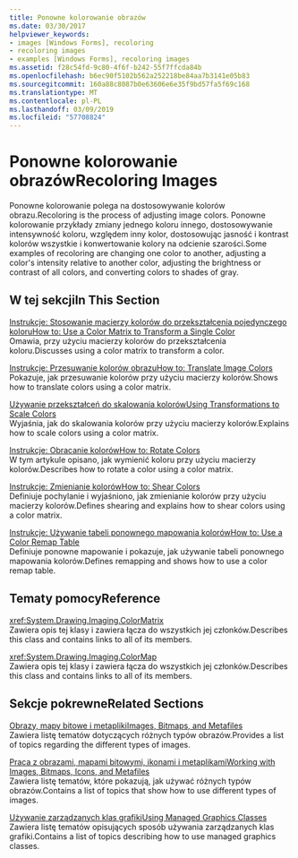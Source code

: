 ```yaml
---
title: Ponowne kolorowanie obrazów
ms.date: 03/30/2017
helpviewer_keywords:
- images [Windows Forms], recoloring
- recoloring images
- examples [Windows Forms], recoloring images
ms.assetid: f28c54fd-9c80-4f6f-b242-55f7ffcda84b
ms.openlocfilehash: b6ec90f5102b562a252218be84aa7b3141e05b83
ms.sourcegitcommit: 160a88c8087b0e63606e6e35f9bd57fa5f69c168
ms.translationtype: MT
ms.contentlocale: pl-PL
ms.lasthandoff: 03/09/2019
ms.locfileid: "57708824"
---
```

# <a name="recoloring-images"></a><span data-ttu-id="7b7f2-102">Ponowne kolorowanie obrazów</span><span class="sxs-lookup"><span data-stu-id="7b7f2-102">Recoloring Images</span></span>
<span data-ttu-id="7b7f2-103">Ponowne kolorowanie polega na dostosowywanie kolorów obrazu.</span><span class="sxs-lookup"><span data-stu-id="7b7f2-103">Recoloring is the process of adjusting image colors.</span></span> <span data-ttu-id="7b7f2-104">Ponowne kolorowanie przykłady zmiany jednego koloru innego, dostosowywanie intensywność koloru, względem inny kolor, dostosowując jasność i kontrast kolorów wszystkie i konwertowanie kolory na odcienie szarości.</span><span class="sxs-lookup"><span data-stu-id="7b7f2-104">Some examples of recoloring are changing one color to another, adjusting a color's intensity relative to another color, adjusting the brightness or contrast of all colors, and converting colors to shades of gray.</span></span>  
  
## <a name="in-this-section"></a><span data-ttu-id="7b7f2-105">W tej sekcji</span><span class="sxs-lookup"><span data-stu-id="7b7f2-105">In This Section</span></span>  
 [<span data-ttu-id="7b7f2-106">Instrukcje: Stosowanie macierzy kolorów do przekształcenia pojedynczego koloru</span><span class="sxs-lookup"><span data-stu-id="7b7f2-106">How to: Use a Color Matrix to Transform a Single Color</span></span>](how-to-use-a-color-matrix-to-transform-a-single-color.md)  
 <span data-ttu-id="7b7f2-107">Omawia, przy użyciu macierzy kolorów do przekształcenia koloru.</span><span class="sxs-lookup"><span data-stu-id="7b7f2-107">Discusses using a color matrix to transform a color.</span></span>  
  
 [<span data-ttu-id="7b7f2-108">Instrukcje: Przesuwanie kolorów obrazu</span><span class="sxs-lookup"><span data-stu-id="7b7f2-108">How to: Translate Image Colors</span></span>](how-to-translate-image-colors.md)  
 <span data-ttu-id="7b7f2-109">Pokazuje, jak przesuwanie kolorów przy użyciu macierzy kolorów.</span><span class="sxs-lookup"><span data-stu-id="7b7f2-109">Shows how to translate colors using a color matrix.</span></span>  
  
 [<span data-ttu-id="7b7f2-110">Używanie przekształceń do skalowania kolorów</span><span class="sxs-lookup"><span data-stu-id="7b7f2-110">Using Transformations to Scale Colors</span></span>](using-transformations-to-scale-colors.md)  
 <span data-ttu-id="7b7f2-111">Wyjaśnia, jak do skalowania kolorów przy użyciu macierzy kolorów.</span><span class="sxs-lookup"><span data-stu-id="7b7f2-111">Explains how to scale colors using a color matrix.</span></span>  
  
 [<span data-ttu-id="7b7f2-112">Instrukcje: Obracanie kolorów</span><span class="sxs-lookup"><span data-stu-id="7b7f2-112">How to: Rotate Colors</span></span>](how-to-rotate-colors.md)  
 <span data-ttu-id="7b7f2-113">W tym artykule opisano, jak wymienić koloru przy użyciu macierzy kolorów.</span><span class="sxs-lookup"><span data-stu-id="7b7f2-113">Describes how to rotate a color using a color matrix.</span></span>  
  
 [<span data-ttu-id="7b7f2-114">Instrukcje: Zmienianie kolorów</span><span class="sxs-lookup"><span data-stu-id="7b7f2-114">How to: Shear Colors</span></span>](how-to-shear-colors.md)  
 <span data-ttu-id="7b7f2-115">Definiuje pochylanie i wyjaśniono, jak zmienianie kolorów przy użyciu macierzy kolorów.</span><span class="sxs-lookup"><span data-stu-id="7b7f2-115">Defines shearing and explains how to shear colors using a color matrix.</span></span>  
  
 [<span data-ttu-id="7b7f2-116">Instrukcje: Używanie tabeli ponownego mapowania kolorów</span><span class="sxs-lookup"><span data-stu-id="7b7f2-116">How to: Use a Color Remap Table</span></span>](how-to-use-a-color-remap-table.md)  
 <span data-ttu-id="7b7f2-117">Definiuje ponowne mapowanie i pokazuje, jak używanie tabeli ponownego mapowania kolorów.</span><span class="sxs-lookup"><span data-stu-id="7b7f2-117">Defines remapping and shows how to use a color remap table.</span></span>  
  
## <a name="reference"></a><span data-ttu-id="7b7f2-118">Tematy pomocy</span><span class="sxs-lookup"><span data-stu-id="7b7f2-118">Reference</span></span>  
 <xref:System.Drawing.Imaging.ColorMatrix>  
 <span data-ttu-id="7b7f2-119">Zawiera opis tej klasy i zawiera łącza do wszystkich jej członków.</span><span class="sxs-lookup"><span data-stu-id="7b7f2-119">Describes this class and contains links to all of its members.</span></span>  
  
 <xref:System.Drawing.Imaging.ColorMap>  
 <span data-ttu-id="7b7f2-120">Zawiera opis tej klasy i zawiera łącza do wszystkich jej członków.</span><span class="sxs-lookup"><span data-stu-id="7b7f2-120">Describes this class and contains links to all of its members.</span></span>  
  
## <a name="related-sections"></a><span data-ttu-id="7b7f2-121">Sekcje pokrewne</span><span class="sxs-lookup"><span data-stu-id="7b7f2-121">Related Sections</span></span>  
 [<span data-ttu-id="7b7f2-122">Obrazy, mapy bitowe i metapliki</span><span class="sxs-lookup"><span data-stu-id="7b7f2-122">Images, Bitmaps, and Metafiles</span></span>](images-bitmaps-and-metafiles.md)  
 <span data-ttu-id="7b7f2-123">Zawiera listę tematów dotyczących różnych typów obrazów.</span><span class="sxs-lookup"><span data-stu-id="7b7f2-123">Provides a list of topics regarding the different types of images.</span></span>  
  
 [<span data-ttu-id="7b7f2-124">Praca z obrazami, mapami bitowymi, ikonami i metaplikami</span><span class="sxs-lookup"><span data-stu-id="7b7f2-124">Working with Images, Bitmaps, Icons, and Metafiles</span></span>](working-with-images-bitmaps-icons-and-metafiles.md)  
 <span data-ttu-id="7b7f2-125">Zawiera listę tematów, które pokazują, jak używać różnych typów obrazów.</span><span class="sxs-lookup"><span data-stu-id="7b7f2-125">Contains a list of topics that show how to use different types of images.</span></span>  
  
 [<span data-ttu-id="7b7f2-126">Używanie zarządzanych klas grafiki</span><span class="sxs-lookup"><span data-stu-id="7b7f2-126">Using Managed Graphics Classes</span></span>](using-managed-graphics-classes.md)  
 <span data-ttu-id="7b7f2-127">Zawiera listę tematów opisujących sposób używania zarządzanych klas grafiki.</span><span class="sxs-lookup"><span data-stu-id="7b7f2-127">Contains a list of topics describing how to use managed graphics classes.</span></span>
